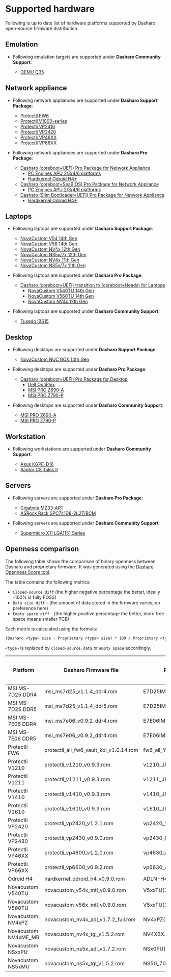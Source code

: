# Supported hardware

Following is up to date list of hardware platforms supported by Dasharo
open-source firmware distribution.

## Emulation

* Following emulation targets are supported under **Dasharo Community Support**:

    - [QEMU Q35](qemu_q35/overview.md)

## Network appliance

* Following network appliances are supported under **Dasharo Support Package**:

    - [Protectli FW6](../unified/protectli/overview.md#fw6)
    - [Protectli V1000-series](../unified/protectli/overview.md#v1000-series)
    - [Protectli VP2410](../unified/protectli/overview.md#vp2410)
    - [Protectli VP2420](../unified/protectli/overview.md#vp2420)
    - [Protectli VP46XX](../unified/protectli/overview.md#vp4630vp4650vp4670)
    - [Protectli VP66XX](../unified/protectli/overview.md#vp6630vp6650vp6670)

* Following network appliances are supported under **Dasharo Pro Package**:

    - [Dasharo (coreboot+UEFI) Pro Package for Network Appliance](https://shop.3mdeb.com/product/1-year-dasharo-pro-package-for-network-appliance/)
        + [PC Engines APU 2/3/4/6 platforms](../variants/pc_engines/releases_uefi.md)
        + [Hardkernel Odroid H4+](../variants/hardkernel_odroid_h4/releases.md)
    - [Dasharo (coreboot+SeaBIOS) Pro Package for Network Appliance](https://shop.3mdeb.com/product/1-year-dasharo-pro-package-for-network-appliance-corebootseabios/)
        + [PC Engines APU 2/3/4/6 platforms](../variants/pc_engines/releases_seabios.md)
    - [Dasharo (Slim Bootloader+UEFI) Pro Package for Network Appliance](https://shop.3mdeb.com/product/dasharo-slim-bootloaderuefi-pro-package-for-network-appliance/)
        + [Hardkernel Odroid H4+](../variants/hardkernel_odroid_h4/releases_sbl.md)

## Laptops

* Following laptops are supported under **Dasharo Support Package**:

    - [NovaCustom V54 14th Gen](../unified/novacustom/overview.md)
    - [NovaCustom V56 14th Gen](../unified/novacustom/overview.md)
    - [NovaCustom NV4x 12th Gen](../unified/novacustom/overview.md)
    - [NovaCustom NS5x/7x 12th Gen](../unified/novacustom/overview.md)
    - [NovaCustom NV4x 11th Gen](../unified/novacustom/overview.md)
    - [NovaCustom NS5x/7x 11th Gen](../unified/novacustom/overview.md)

* Following laptops are supported under **Dasharo Pro Package**:

    - [Dasharo (coreboot+UEFI) transition to (coreboot+Heads) for Laptops](https://shop.3mdeb.com/product/dasharo-corebootuefi-pro-package-upgrade-to-corebootheads-for-laptop-users/)
        + [NovaCustom V540TU 14th Gen](https://docs.dasharo.com/variants/novacustom_v540tu/releases_heads/)
        + [NovaCustom V560TU 14th Gen](https://docs.dasharo.com/variants/novacustom_v560tu/releases_heads/)
        + [NovaCustom NV4x 12th Gen](https://docs.dasharo.com/variants/novacustom_nv4x_adl/releases_heads/)

* Following laptops are supported under **Dasharo Community Support**:

    - [Tuxedo IBS15](tuxedo_ibs15/releases.md)

## Desktop

* Following desktops are supported under **Dasharo Support Package**:

    - [NovaCustom NUC BOX 14th Gen](../unified/novacustom/overview.md)

* Following desktops are supported under **Dasharo Pro Package**:

    - [Dasharo (coreboot+UEFI) Pro Package for Desktop](https://shop.3mdeb.com/shop/dasharo-pro-package/1year-desktop/)
        + [Dell OptiPlex](dell_optiplex/overview.md)
        + [MSI PRO Z690-A](../unified/msi/overview.md)
        + [MSI PRO Z790-P](../unified/msi/overview.md)

* Following desktops are supported under **Dasharo Community Support**:

    - [MSI PRO Z690-A](../unified/msi/overview.md)
    - [MSI PRO Z790-P](../unified/msi/overview.md)

## Workstation

* Following workstations are supported under **Dasharo Community Support**:

    - [Asus KGPE-D16](asus_kgpe_d16/overview.md)
    - [Raptor CS Talos II](talos_2/overview.md)

## Servers

* Following servers are supported under **Dasharo Pro Package**:

    - [Gigabyte MZ33-AR1](gigabyte_mz33-ar1/overview.md)
    - [ASRock Rack SPC741D8-2L2T/BCM](asrock_spc741d8/overview.md)

* Following servers are supported under **Dasharo Community Support**:

    - [Supermicro X11 LGA1151 Series](supermicro_x11_lga1151_series/overview.md)

## Openness comparison

The following table shows the comparison of binary openness between Dasharo and
proprietary firmware. It was generated using the
[Dasharo Openness Score tool](../glossary.md/#dasharo-openness-score).

The table contains the following metrics:

* `Closed-source diff` (the higher negative percentage the better, ideally
  -100% is fully FOSS)
* `Data size diff` - (the amount of data stored in the firmware varies,
  no preference here)
* `Empty space diff` - (the higher positive percentage the better, more free
  space means smaller TCB)

Each metric is calculated using the formula:

```txt
(Dasharo <type> size - Proprietary <type> size) * 100 / Proprietary <type> size
```

`<type>` is replaced by `closed-source`, `data` or `empty space` accordingly.

| Platform | Dasharo Firmware file | Proprietary Firmware file | Closed-source diff [%] | Data size diff [%] | Empty space diff [%] |
| --- | --- | --- | --- | --- | --- |
| MSI MS-7D25 DDR4 | msi_ms7d25_v1.1.4_ddr4.rom | E7D25IMS.1L0 | -27.7 | 153.5 | -18.8 |
| MSI MS-7D25 DDR5 | msi_ms7d25_v1.1.4_ddr5.rom | E7D25IMS.AL0 | -27.8 | 153.4 | -18.8 |
| MSI MS-7E06 DDR4 | msi_ms7e06_v0.9.2_ddr4.rom | E7E06IMS.1F0 | -27.4 | 153.4 | -19.0 |
| MSI MS-7E06 DDR5 | msi_ms7e06_v0.9.2_ddr4.rom | E7E06IMS.AH0 | -27.4 | 149.9 | -19.0 |
| Protectli FW6 | protectli_all_fw6_vault_kbl_v1.0.14.rom | fw6_all_YKR6LV30.bin | -47.0 | 2163.8 | 116.8 |
| Protectli V1210 | protectli_v1210_v0.9.3.rom | v1210_JPL.2LAN.S4G.PCIE.6W.013.bin | -28.4 | 3595.6 | 21.9 |
| Protectli V1211 | protectli_v1211_v0.9.3.rom | v1211_JPL.2LAN.D8G.PCIE.6W.009.bin | -28.4 | 3595.6 | 21.9 |
| Protectli V1410 | protectli_v1410_v0.9.3.rom | v1410_JPL.4LAN.S8GB.PCIE.6W.007B.bin | -28.4 | 3595.6 | 22.0 |
| Protectli V1610 | protectli_v1610_v0.9.3.rom | v1610_JPL.6LAN.D16G.PCIE.007.bin | -28.4 | 3595.7 | 21.9 |
| Protectli VP2420 | protectli_vp2420_v1.2.1.rom | vp2420_YELD4L13P.bin | -25.4 | 4805.6 | -28.0 |
| Protectli VP2430 | protectli_vp2430_v0.9.0.rom | vp2430_PRALNDZ4L10.bin | -39.6 | 17376.5 | 2.1 |
| Protectli VP46XX | protectli_vp4600_v1.2.0.rom | vp4630_v2_YW6L2318.bin | -9.7 | 3790.8 | -72.9 |
| Protectli VP66XX | protectli_vp6600_v0.9.2.rom | vp6630_ADZ6L314.bin | -30.8 | 5152.2 | -28.9 |
| Odroid H4 | hardkernel_odroid_h4_v0.9.0.rom | ADLN-H4_B1.07.bin | -35.5 | 198.4 | -14.3 |
| Novacustom V540TU | novacustom_v54x_mtl_v0.9.0.rom | V5xxTU(32M).09 | -21.9 | -35.4 | -17.0 |
| Novacustom V560TU | novacustom_v56x_mtl_v0.9.0.rom | V5xxTU(32M).09 | -21.9 | -35.4 | -17.0 |
| Novacustom NV4xPZ | novacustom_nv4x_adl_v1.7.2_full.rom | NV4xPZ(32M).03 | -27.6 | -0.8 | 46.8 |
| Novacustom NV4xME_MB | novacustom_nv4x_tgl_v1.5.2.rom | NV4XBX.05 | -30.1 | 3.0 | -24.4 |
| Novacustom NSxxPU | novacustom_ns5x_adl_v1.7.2.rom | NSx0PU(32M).09 | -26.3 | -0.8 | -7.2 |
| Novacustom NS5xMU | novacustom_ns5x_tgl_v1.5.2.rom | NS50_70MU.16N | -30.6 | 2.9 | -23.4 |
